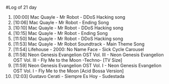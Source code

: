 #Log of 21 day

1. [00:00] Mac Quayle - Mr Robot - DDoS Hacking song
1. [10:06] Mac Quayle - Mr Robot - Ending Song
1. [10:10] Mac Quayle - Mr Robot - DDoS Hacking song
1. [10:15] Mac Quayle - Mr Robot - Ending Song
1. [11:50] Mac Quayle - Mr Robot - DDoS Hacking song
1. [11:53] Mac Quayle - Mr Robot Soundtrack - Main Theme Song
1. [11:54] Lifehouse - 2000: No Name Face - Sick Cycle Carousel
1. [11:58] Neon Genesis Evangelion OST Vol. III - Neon Genesis Evangelion OST Vol. III - Fly Me to the Moon -Techno- [TV Size]
1. [11:59] Neon Genesis Evangelion OST Vol. I - Neon Genesis Evangelion OST Vol. I - Fly Me to the Moon [Acid Bossa Version]
1. [12:03] Gustavo Cerati - Siempre Es Hoy - Sudestada
